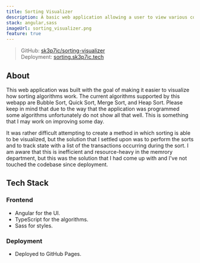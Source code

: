```yaml
---
title: Sorting Visualizer
description: A basic web application allowing a user to view various common sorting algorithms in use.
stack: angular,sass
imageUrl: sorting_visualizer.png
feature: true
---
```


> GitHub: [sk3p7ic/sorting-visualizer](https://github.com/sk3p7ic/sorting-visualizer)  
> Deployment: [sorting.sk3p7ic.tech](https://sorting.sk3p7ic.tech)

## About

This web application was built with the goal of making it easier to visualize how sorting algorithms work.
The current algorithms supported by this webapp are Bubble Sort, Quick Sort, Merge Sort, and Heap Sort.
Please keep in mind that due to the way that the application was programmed some algorithms unfortunately do not show all that well.
This is something that I may work on improving some day.

It was rather difficult attempting to create a method in which sorting is able to be visualized, but the solution that I settled upon was to perform the sorts and to track state with a list of the transactions occurring during the sort.
I am aware that this is inefficient and resource-heavy in the memrory department, but this was the solution that I had come up with and I've not touched the codebase since deployment.

## Tech Stack

### Frontend

- Angular for the UI.
- TypeScript for the algorithms.
- Sass for styles.

### Deployment

- Deployed to GitHub Pages.
